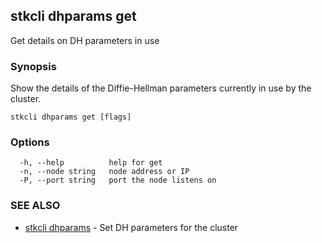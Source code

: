## stkcli dhparams get

Get details on DH parameters in use

### Synopsis

Show the details of the Diffie-Hellman parameters currently in use by the cluster.

```
stkcli dhparams get [flags]
```

### Options

```
  -h, --help          help for get
  -n, --node string   node address or IP
  -P, --port string   port the node listens on
```

### SEE ALSO

* [stkcli dhparams](stkcli_dhparams.md)	 - Set DH parameters for the cluster

